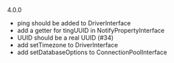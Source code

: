 4.0.0
- ping should be added to DriverInterface
- add a getter for tingUUID in NotifyPropertyInterface
- UUID should be a real UUID (#34)
- add setTimezone to DriverInterface
- add setDatabaseOptions to ConnectionPoolInterface
